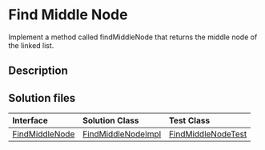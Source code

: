 # Find Middle Node

Implement a method called findMiddleNode that returns the middle node of the linked list.

## Description



## Solution files

|  Interface | Solution Class  | Test Class  |
| :------------ | :------------ | :------------ |
| [FindMiddleNode](../../../src/main/java/com/iamandu/codechallenger/problems/leetcode/linkedlists/FindMiddleNode.java)  |  [FindMiddleNodeImpl](../../../src/main/java/com/iamandu/codechallenger/solutions/wescley/leetcode/linkedlists/FindMiddleNodeImpl.java) | [FindMiddleNodeTest](../../../src/test/java/com/iamandu/codechallenger/problems/leetcode/linkedlists/FindMiddleNodeTest.java)  |

